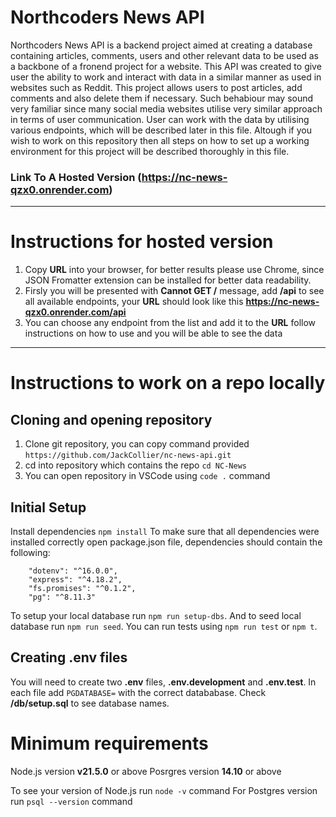 # Northcoders News API

Northcoders News API is a backend project aimed at creating a database containing articles, comments, users and other relevant data to be used as a backbone of a fronend project for a website. This API was created to give user the ability to work and interact with data in a similar manner as used in websites such as Reddit. This project allows users to post articles, add comments and also delete them if necessary. Such behabiour may sound very familiar since many social media websites utilise very similar approach in terms of user communication. User can work with the data by utilising various endpoints, which will be described later in this file. Altough if you wish to work on this repository then all steps on how to set up a working environment for this project will be described thoroughly in this file.

### Link To A Hosted Version (https://nc-news-qzx0.onrender.com)

------------------------------------------------------------------

# Instructions for hosted version

1. Copy **URL** into your browser, for better results please use Chrome, since JSON Fromatter extension can be installed for better data readability.
2. Firsly you will be presented with **Cannot GET /** message, add **/api** to see all available endpoints, your **URL** should look like this **https://nc-news-qzx0.onrender.com/api**
3. You can choose any endpoint from the list and add it to the **URL** follow instructions on how to use and you will be able to see the data

-------------------

# Instructions to work on a repo locally

## Cloning and opening repository

1. Clone git repository, you can copy command provided
`https://github.com/JackCollier/nc-news-api.git`
2. cd into repository which contains the repo
`cd NC-News`
3. You can open repository in VSCode using `code .` command

## Initial Setup

Install dependencies
`npm install`
To make sure that all dependencies were installed correctly open package.json file, dependencies should contain the following:
```    
    "dotenv": "^16.0.0",
    "express": "^4.18.2",
    "fs.promises": "^0.1.2",
    "pg": "^8.11.3"
```
To setup your local database run `npm run setup-dbs`.
And to seed local database run `npm run seed`.
You can run tests using `npm run test` or `npm t`.

## Creating .env files

You will need to create two **.env** files, **.env.development** and **.env.test**. In each file add `PGDATABASE=` with the correct datababase.
Check **/db/setup.sql** to see database names.

# Minimum requirements

Node.js version **v21.5.0** or above
Posrgres version **14.10** or above

To see your version of Node.js run `node -v` command
For Postgres version run `psql --version` command